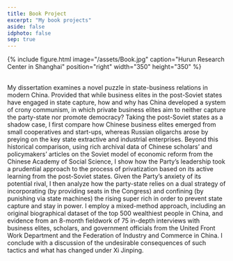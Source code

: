```yaml
---
title: Book Project
excerpt: "My book projects"
aside: false
idphoto: false
sep: true
---
```


{% include figure.html image="/assets/Book.jpg" caption="Hurun Research Center in Shanghai" position="right" width="350" height="350" %}

<br/>
My dissertation examines a novel puzzle in state-business relations in modern China. Provided that while business elites in the post-Soviet states have engaged in state capture, how and why has China developed a system of crony communism, in which private business elites aim to neither capture the party-state nor promote democracy? Taking the post-Soviet states as a shadow case, I first compare how Chinese business elites emerged from small cooperatives and start-ups, whereas Russian oligarchs arose by preying on the key state extractive and industrial enterprises. Beyond this historical comparison, using rich archival data of Chinese scholars’ and policymakers’ articles on the Soviet model of economic reform from the Chinese Academy of Social Science, I show how the Party’s leadership took a prudential approach to the process of privatization based on its active learning from the post-Soviet states. Given the Party’s anxiety of its potential rival, I then analyze how the party-state relies on a dual strategy of incorporating (by providing seats in the Congress) and confining (by punishing via state machines) the rising super rich in order to prevent state capture and stay in power. I employ a mixed-method approach, including an original biographical dataset of the top 500 wealthiest people in China, and evidence from an 8-month fieldwork of 75 in-depth interviews with business elites, scholars, and government officials from the United Front Work Department and the Federation of Industry and Commerce in China. I conclude with a discussion of the undesirable consequences of such tactics and what has changed under Xi Jinping. 